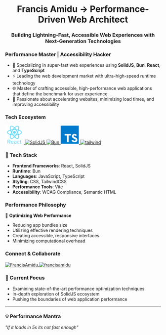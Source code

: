 <h1 align="center">Francis Amidu → Performance-Driven Web Architect</h1>
<h3 align="center">Building Lightning-Fast, Accessible Web Experiences with Next-Generation Technologies</h3>

### Performance Master | Accessibility Hacker

- 🚀 Specializing in super-fast web experiences using **SolidJS**, **Bun**, **React**, and **TypeScript**
- ⚡ Leading the web development market with ultra-high-speed runtime technology
- 🌐 Master of crafting accessible, high-performance web applications that define the benchmark for user experience
- 🔬 Passionate about accelerating websites, minimizing load times, and improving accessibility

### Tech Ecosystem
<p align="left">
<a href="https://reactjs.org/" target="_blank" rel="noreferrer">
  <img src="https://raw.githubusercontent.com/devicons/devicon/master/icons/react/react-original-wordmark.svg" alt="react" width="60" height="60"/>
</a>
<a href="https://www.solidjs.com/" target="_blank" rel="noreferrer">
  <img src="https://www.solidjs.com/img/logo/without-wordmark/logo.svg" alt="SolidJS" width="60" height="60"/>
</a>
<a href="https://bun.sh/" target="_blank" rel="noreferrer">
  <img src="https://bun.sh/logo.svg" alt="Bun" width="60" height="60"/>
</a>
<a href="https://www.typescriptlang.org/" target="_blank" rel="noreferrer">
  <img src="https://raw.githubusercontent.com/devicons/devicon/master/icons/typescript/typescript-original.svg" alt="typescript" width="60" height="60"/>
</a>
<a href="https://tailwindcss.com/" target="_blank" rel="noreferrer">
  <img src="https://www.vectorlogo.zone/logos/tailwindcss/tailwindcss-icon.svg" alt="tailwind" width="60" height="60"/>
</a>
</p>

### 🔧 Tech Stack
- **Frontend Frameworks**: React, SolidJS
- **Runtime**: Bun
- **Languages**: JavaScript, TypeScript
- **Styling**: CSS, TailwindCSS
- **Performance Tools**: Vite
- **Accessibility**: WCAG Compliance, Semantic HTML

### Performance Philosophy
🌟 **Optimizing Web Performance**
- Reducing app bundles size
- Utilizing effective rendering techniques
- Creating accessible, responsive interfaces
- Minimizing computational overhead

### Connect & Collaborate
<p align="left">
<a href="https://twitter.com/iamfrancisamidu" target="blank">
  <img align="center" src="https://raw.githubusercontent.com/rahuldkjain/github-profile-readme-generator/master/src/images/icons/Social/twitter.svg" alt="FrancisAmidu" height="30" width="40" />
</a>
<a href="https://linkedin.com/in/francis-amidu-frontend-developer" target="blank">
  <img align="center" src="https://raw.githubusercontent.com/rahuldkjain/github-profile-readme-generator/master/src/images/icons/Social/linked-in-alt.svg" alt="francisamidu" height="30" width="40" />
</a>
</p>

### 🔮 Current Focus
- Examining state-of-the-art performance optimization techniques
- In-depth exploration of SolidJS ecosystem
- Pushing the boundaries of web application performance

---

### 💡 Performance Mantra
*"If it loads in 5s its not fast enough"*
